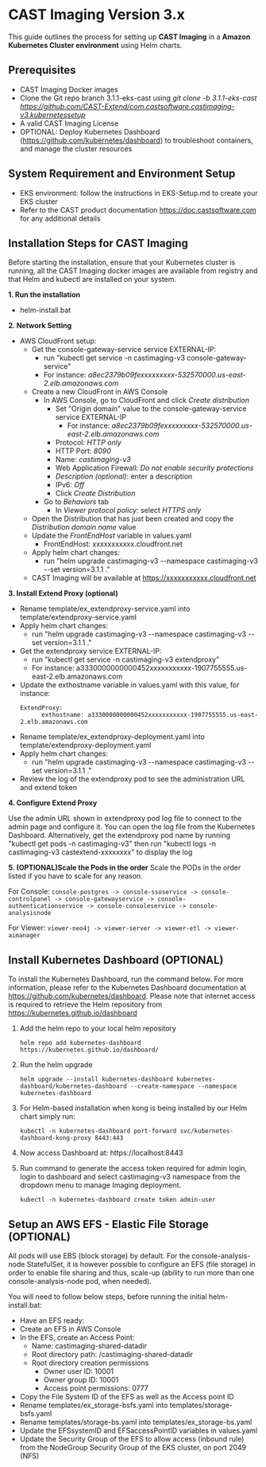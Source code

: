 # CAST Imaging Version 3.x

This guide outlines the process for setting up **CAST Imaging** in a **Amazon Kubernetes Cluster environment** using Helm charts.

## Prerequisites

- CAST Imaging Docker images
- Clone the Git repo branch 3.1.1-eks-cast using _git clone -b 3.1.1-eks-cast https://github.com/CAST-Extend/com.castsoftware.castimaging-v3.kubernetessetup_
- A valid CAST Imaging License
- OPTIONAL: Deploy Kubernetes Dashboard (https://github.com/kubernetes/dashboard) to troubleshoot containers, and manage the cluster resources

## System Requirement and Environment Setup

- EKS environment: follow the instructions in EKS-Setup.md to create your EKS cluster
- Refer to the CAST product documentation https://doc.castsoftware.com for any additional details

## Installation Steps for CAST Imaging

Before starting the installation, ensure that your Kubernetes cluster is running, all the CAST Imaging docker images are available from registry and that Helm and kubectl are installed on your system.


**1. Run the installation**

 - helm-install.bat


**2. Network Setting**

 - AWS CloudFront setup:
    - Get the console-gateway-service service EXTERNAL-IP:
    	- run "kubectl get service -n castimaging-v3 console-gateway-service"
    	- For instance: _a8ec2379b09fexxxxxxxxx-532570000.us-east-2.elb.amazonaws.com_
	- Create a new CloudFront in AWS Console
		- In AWS Console, go to CloudFront and click _Create distribution_
			- Set "Origin domain" value to the console-gateway-service service EXTERNAL-IP
				- For instance: _a8ec2379b09fexxxxxxxxx-532570000.us-east-2.elb.amazonaws.com_
			- Protocol: _HTTP only_
			- HTTP Port: _8090_
			- Name: _castimaging-v3_
			- Web Application Firewall: _Do not enable security protections_
			- _Description (optional)_: enter a description
            - IPv6: _Off_
			- Click _Create Distribution_ 
		- Go to _Behaviors_ tab
			- In _Viewer protocol policy_: select _HTTPS only_
	- Open the Distribution that has just been created and copy the _Distribution domain name_ value
	- Update the _FrontEndHost_ variable in values.yaml
		- FrontEndHost: xxxxxxxxxxx.cloudfront.net
 	- Apply helm chart changes:
    	- run "helm upgrade castimaging-v3 --namespace castimaging-v3 --set version=3.1.1 ."
	- CAST Imaging will be available at https://xxxxxxxxxxx.cloudfront.net


**3. Install Extend Proxy (optional)**

 - Rename template/ex_extendproxy-service.yaml into template/extendproxy-service.yaml
 - Apply helm chart changes:
	- run "helm upgrade castimaging-v3 --namespace castimaging-v3 --set version=3.1.1 ."
 - Get the extendproxy service EXTERNAL-IP:
	- run "kubectl get service -n castimaging-v3 extendproxy"
	- For instance: a3330000000000452xxxxxxxxxxx-1907755555.us-east-2.elb.amazonaws.com
 - Update the exthostname variable in values.yaml with this value, for instance:
	```
	ExtendProxy:
          exthostname: a3330000000000452xxxxxxxxxxx-1907755555.us-east-2.elb.amazonaws.com
	```
 - Rename template/ex_extendproxy-deployment.yaml into template/extendproxy-deployment.yaml
 - Apply helm chart changes:
	- run "helm upgrade castimaging-v3 --namespace castimaging-v3 --set version=3.1.1 ."
 - Review the log of the extendproxy pod to see the administration URL and extend token


**4. Configure Extend Proxy**

Use the admin URL shown in extendproxy pod log file to connect to the admin page and configure it.
You can open the log file from the Kubernetes Dashboard.
Alternatively, get the extendproxy pod name by running "kubectl get pods -n castimaging-v3" then run "kubectl logs -n castimaging-v3 castextend-xxxxxxxx" to display the log

**5. (OPTIONAL)Scale the Pods in the order**
Scale the PODs in the order listed if you have to scale for any reason. 

For Console: 
 	```
  	console-postgres -> console-ssoservice -> console-controlpanel -> console-gatewayservice -> console-authenticationservice -> console-consoleservice -> console-analysisnode
	```

For Viewer: 
  	```
   	viewer-neo4j -> viewer-server -> viewer-etl -> viewer-aimanager
	```

## Install Kubernetes Dashboard (OPTIONAL)

To install the Kubernetes Dashboard, run the command below. For more information, please refer to the Kubernetes Dashboard documentation at https://github.com/kubernetes/dashboard. Please note that internet access is required to retrieve the Helm repository from https://kubernetes.github.io/dashboard
 	
1. Add the helm repo to your local helm repository 
  	```	
   	helm repo add kubernetes-dashboard https://kubernetes.github.io/dashboard/
 	```
2. Run the helm upgrade 
	```
	helm upgrade --install kubernetes-dashboard kubernetes-dashboard/kubernetes-dashboard --create-namespace --namespace kubernetes-dashboard
	```
3. For Helm-based installation when kong is being installed by our Helm chart simply run:
 	```
   	kubectl -n kubernetes-dashboard port-forward svc/kubernetes-dashboard-kong-proxy 8443:443
   	```
5. Now access Dashboard at: https://localhost:8443
   
6. Run command to generate the access token required for admin login, login to dashboard and select castimaging-v3 namespace from the dropdown menu to manage Imaging deployment. 
	```
 	kubectl -n kubernetes-dashboard create token admin-user
 	```

## Setup an AWS EFS - Elastic File Storage (OPTIONAL)

All pods will use EBS (block storage) by default.
For the console-analysis-node StatefulSet, it is however possible to configure an EFS (file storage) in order to enable file sharing and thus, scale-up (ability to run more than one console-analysis-node pod, when needed).

You will need to follow below steps, before running the initial helm-install.bat:
- Have an EFS ready:
 - Create an EFS in AWS Console
 - In the EFS, create an Access Point:
	- Name: castimaging-shared-datadir
	- Root directory path: /castimaging-shared-datadir
	- Root directory creation permissions
		- Owner user ID: 10001
		- Owner group ID: 10001
		- Access point permissions: 0777
- Copy the File System ID of the EFS as well as the Access point ID
- Rename templates/ex_storage-bsfs.yaml into templates/storage-bsfs.yaml
- Rename templates/storage-bs.yaml into templates/ex_storage-bs.yaml
- Update the EFSsystemID and EFSaccessPointID variables in values.yaml
- Update the Security Group of the EFS to allow access (inbound rule) from the NodeGroup Security Group of the EKS cluster, on port 2049 (NFS)
